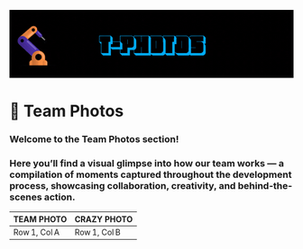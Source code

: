 ![GIF](D2%20ROBOTICS%20-%20T-PHOTOS.gif)

# 📸 Team Photos

### Welcome to the **Team Photos** section!  
### Here you’ll find a visual glimpse into how our team works — a compilation of moments captured throughout the development process, showcasing collaboration, creativity, and behind-the-scenes action.


<div align="center">

| TEAM PHOTO    | CRAZY PHOTO |
| ------------- | ----------- |
| Row 1, Col A  | Row 1, Col B |

</div>
